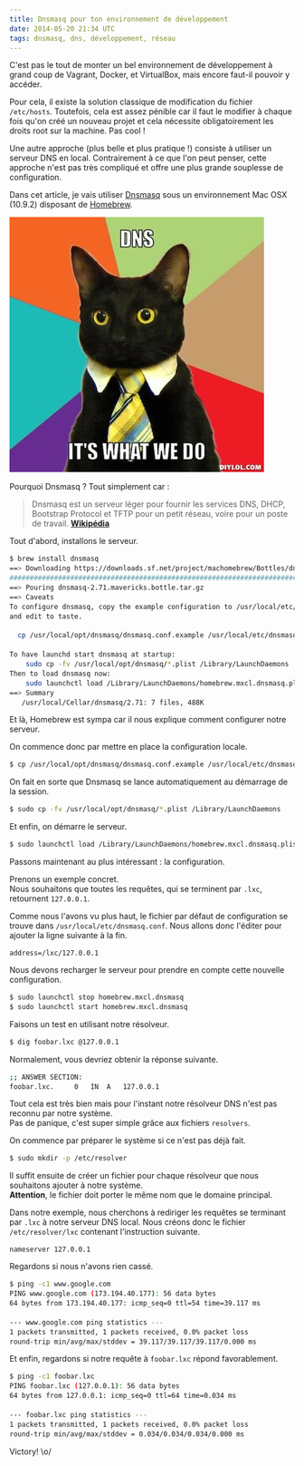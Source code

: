 ```yaml
---
title: Dnsmasq pour ton environnement de développement
date: 2014-05-20 21:34 UTC
tags: dnsmasq, dns, développement, réseau
---
```


C'est pas le tout de monter un bel environnement de développement à grand coup de Vagrant, Docker, et VirtualBox, mais encore faut-il pouvoir y accéder.

Pour cela, il existe la solution classique de modification du fichier `/etc/hosts`. Toutefois, cela est assez pénible car il faut le modifier à chaque fois qu'on créé un nouveau projet et cela nécessite obligatoirement les droits root sur la machine. Pas cool !

Une autre approche (plus belle et plus pratique !) consiste à utiliser un serveur DNS en local. Contrairement à ce que l'on peut penser, cette approche n'est pas très compliqué et offre une plus grande souplesse de configuration.

Dans cet article, je vais utiliser [Dnsmasq](http://www.thekelleys.org.uk/dnsmasq/doc.html) sous un environnement Mac OSX (10.9.2) disposant de [Homebrew](http://brew.sh/).

![DNS Cat!](images/dnsmasq/dns-cat.jpg)

Pourquoi Dnsmasq ? Tout simplement car :

> Dnsmasq est un serveur léger pour fournir les services DNS, DHCP, Bootstrap Protocol et TFTP pour un petit réseau, voire pour un poste de travail. **[Wikipédia](http://fr.wikipedia.org/wiki/Dnsmasq)**

Tout d'abord, installons le serveur.

```sh
$ brew install dnsmasq
==> Downloading https://downloads.sf.net/project/machomebrew/Bottles/dnsmasq-2.71.mavericks.bottle.tar.gz
######################################################################## 100,0%
==> Pouring dnsmasq-2.71.mavericks.bottle.tar.gz
==> Caveats
To configure dnsmasq, copy the example configuration to /usr/local/etc/dnsmasq.conf
and edit to taste.

  cp /usr/local/opt/dnsmasq/dnsmasq.conf.example /usr/local/etc/dnsmasq.conf

To have launchd start dnsmasq at startup:
    sudo cp -fv /usr/local/opt/dnsmasq/*.plist /Library/LaunchDaemons
Then to load dnsmasq now:
    sudo launchctl load /Library/LaunchDaemons/homebrew.mxcl.dnsmasq.plist
==> Summary
   /usr/local/Cellar/dnsmasq/2.71: 7 files, 488K
```

Et là, Homebrew est sympa car il nous explique comment configurer notre serveur.

On commence donc par mettre en place la configuration locale.

```sh
$ cp /usr/local/opt/dnsmasq/dnsmasq.conf.example /usr/local/etc/dnsmasq.conf
```

On fait en sorte que Dnsmasq se lance automatiquement au démarrage de la session.

```sh
$ sudo cp -fv /usr/local/opt/dnsmasq/*.plist /Library/LaunchDaemons
```

Et enfin, on démarre le serveur.

```sh
$ sudo launchctl load /Library/LaunchDaemons/homebrew.mxcl.dnsmasq.plist
```

Passons maintenant au plus intéressant : la configuration.  

Prenons un exemple concret.  
Nous souhaitons que toutes les requêtes, qui se terminent par `.lxc`, retournent `127.0.0.1`.

Comme nous l'avons vu plus haut, le fichier par défaut de configuration se trouve dans `/usr/local/etc/dnsmasq.conf`. Nous allons donc l'éditer pour ajouter la ligne suivante à la fin.

```
address=/lxc/127.0.0.1
```

Nous devons recharger le serveur pour prendre en compte cette nouvelle configuration.

```sh
$ sudo launchctl stop homebrew.mxcl.dnsmasq
$ sudo launchctl start homebrew.mxcl.dnsmasq
```

Faisons un test en utilisant notre résolveur.

```sh
$ dig foobar.lxc @127.0.0.1
```

Normalement, vous devriez obtenir la réponse suivante.

```sh
;; ANSWER SECTION:
foobar.lxc.     0   IN  A   127.0.0.1
```

Tout cela est très bien mais pour l'instant notre résolveur DNS n'est pas reconnu par notre système.  
Pas de panique, c'est super simple grâce aux fichiers `resolvers`.

On commence par préparer le système si ce n'est pas déjà fait.

```sh
$ sudo mkdir -p /etc/resolver
```

Il suffit ensuite de créer un fichier pour chaque résolveur que nous souhaitons ajouter à notre système.  
**Attention**, le fichier doit porter le même nom que le domaine principal.

Dans notre exemple, nous cherchons à rediriger les requêtes se terminant par `.lxc` à notre serveur DNS local. Nous créons donc le fichier `/etc/resolver/lxc` contenant l'instruction suivante.

```
nameserver 127.0.0.1
```

Regardons si nous n'avons rien cassé.

```sh
$ ping -c1 www.google.com
PING www.google.com (173.194.40.177): 56 data bytes
64 bytes from 173.194.40.177: icmp_seq=0 ttl=54 time=39.117 ms

--- www.google.com ping statistics ---
1 packets transmitted, 1 packets received, 0.0% packet loss
round-trip min/avg/max/stddev = 39.117/39.117/39.117/0.000 ms
```

Et enfin, regardons si notre requête à `foobar.lxc` répond favorablement.

```sh
$ ping -c1 foobar.lxc
PING foobar.lxc (127.0.0.1): 56 data bytes
64 bytes from 127.0.0.1: icmp_seq=0 ttl=64 time=0.034 ms

--- foobar.lxc ping statistics ---
1 packets transmitted, 1 packets received, 0.0% packet loss
round-trip min/avg/max/stddev = 0.034/0.034/0.034/0.000 ms
```

Victory! \o/
